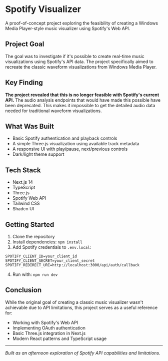 # Spotify Visualizer

A proof-of-concept project exploring the feasibility of creating a Windows Media Player-style music visualizer using Spotify's Web API.

## Project Goal

The goal was to investigate if it's possible to create real-time music visualizations using Spotify's API data. The project specifically aimed to recreate the classic waveform visualizations from Windows Media Player.

## Key Finding

**The project revealed that this is no longer feasible with Spotify's current API.** The audio analysis endpoints that would have made this possible have been deprecated. This makes it impossible to get the detailed audio data needed for traditional waveform visualizations.

## What Was Built

- Basic Spotify authentication and playback controls
- A simple Three.js visualization using available track metadata
- A responsive UI with play/pause, next/previous controls
- Dark/light theme support

## Tech Stack

- Next.js 14
- TypeScript
- Three.js
- Spotify Web API
- Tailwind CSS
- Shadcn UI

## Getting Started

1. Clone the repository
2. Install dependencies: `npm install`
3. Add Spotify credentials to `.env.local`:
```env
SPOTIFY_CLIENT_ID=your_client_id
SPOTIFY_CLIENT_SECRET=your_client_secret
SPOTIFY_REDIRECT_URI=http://localhost:3000/api/auth/callback
```
4. Run with: `npm run dev`

## Conclusion

While the original goal of creating a classic music visualizer wasn't achievable due to API limitations, this project serves as a useful reference for:
- Working with Spotify's Web API
- Implementing OAuth authentication
- Basic Three.js integration in Next.js
- Modern React patterns and TypeScript usage

---

*Built as an afternoon exploration of Spotify API capabilities and limitations.*
